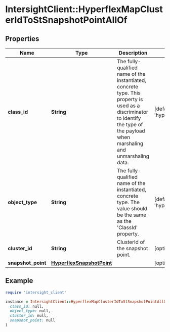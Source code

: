 # IntersightClient::HyperflexMapClusterIdToStSnapshotPointAllOf

## Properties

| Name | Type | Description | Notes |
| ---- | ---- | ----------- | ----- |
| **class_id** | **String** | The fully-qualified name of the instantiated, concrete type. This property is used as a discriminator to identify the type of the payload when marshaling and unmarshaling data. | [default to &#39;hyperflex.MapClusterIdToStSnapshotPoint&#39;] |
| **object_type** | **String** | The fully-qualified name of the instantiated, concrete type. The value should be the same as the &#39;ClassId&#39; property. | [default to &#39;hyperflex.MapClusterIdToStSnapshotPoint&#39;] |
| **cluster_id** | **String** | ClusterId of the snapshot point. | [optional][readonly] |
| **snapshot_point** | [**HyperflexSnapshotPoint**](HyperflexSnapshotPoint.md) |  | [optional] |

## Example

```ruby
require 'intersight_client'

instance = IntersightClient::HyperflexMapClusterIdToStSnapshotPointAllOf.new(
  class_id: null,
  object_type: null,
  cluster_id: null,
  snapshot_point: null
)
```

